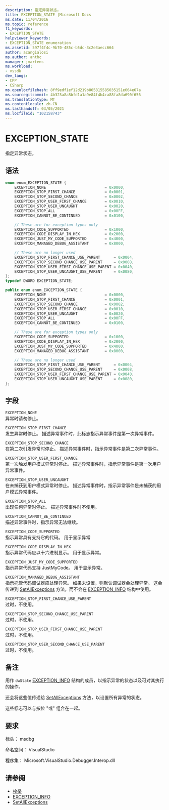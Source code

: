 ```yaml
---
description: 指定异常状态。
title: EXCEPTION_STATE |Microsoft Docs
ms.date: 11/04/2016
ms.topic: reference
f1_keywords:
- EXCEPTION_STATE
helpviewer_keywords:
- EXCEPTION_STATE enumeration
ms.assetid: 597f4f4c-9b70-485c-b5dc-3c2e3aecc664
author: acangialosi
ms.author: anthc
manager: jmartens
ms.workload:
- vssdk
dev_langs:
- CPP
- CSharp
ms.openlocfilehash: 8ff9edf1ef12d219b865815585035151e664e67a
ms.sourcegitcommit: 4b323a8a8bfd1a1a9e84f4b4ca88fa8da690f656
ms.translationtype: MT
ms.contentlocale: zh-CN
ms.lasthandoff: 03/05/2021
ms.locfileid: "102158743"
---
```

# <a name="exception_state"></a>EXCEPTION_STATE
指定异常状态。

## <a name="syntax"></a>语法

```cpp
enum enum_EXCEPTION_STATE {
    EXCEPTION_NONE                          = 0x0000,
    EXCEPTION_STOP_FIRST_CHANCE             = 0x0001,
    EXCEPTION_STOP_SECOND_CHANCE            = 0x0002,
    EXCEPTION_STOP_USER_FIRST_CHANCE        = 0x0010,
    EXCEPTION_STOP_USER_UNCAUGHT            = 0x0020,
    EXCEPTION_STOP_ALL                      = 0x00FF,
    EXCEPTION_CANNOT_BE_CONTINUED           = 0x0100,

    // These are for exception types only
    EXCEPTION_CODE_SUPPORTED                = 0x1000,
    EXCEPTION_CODE_DISPLAY_IN_HEX           = 0x2000,
    EXCEPTION_JUST_MY_CODE_SUPPORTED        = 0x4000,
    EXCEPTION_MANAGED_DEBUG_ASSISTANT       = 0x8000,

    // These are no longer used
    EXCEPTION_STOP_FIRST_CHANCE_USE_PARENT      = 0x0004,
    EXCEPTION_STOP_SECOND_CHANCE_USE_PARENT     = 0x0008,
    EXCEPTION_STOP_USER_FIRST_CHANCE_USE_PARENT = 0x0040,
    EXCEPTION_STOP_USER_UNCAUGHT_USE_PARENT     = 0x0080,
};
typedef DWORD EXCEPTION_STATE;
```

```csharp
public enum enum_EXCEPTION_STATE {
    EXCEPTION_NONE                          = 0x0000,
    EXCEPTION_STOP_FIRST_CHANCE             = 0x0001,
    EXCEPTION_STOP_SECOND_CHANCE            = 0x0002,
    EXCEPTION_STOP_USER_FIRST_CHANCE        = 0x0010,
    EXCEPTION_STOP_USER_UNCAUGHT            = 0x0020,
    EXCEPTION_STOP_ALL                      = 0x00FF,
    EXCEPTION_CANNOT_BE_CONTINUED           = 0x0100,

    // These are for exception types only
    EXCEPTION_CODE_SUPPORTED                = 0x1000,
    EXCEPTION_CODE_DISPLAY_IN_HEX           = 0x2000,
    EXCEPTION_JUST_MY_CODE_SUPPORTED        = 0x4000,
    EXCEPTION_MANAGED_DEBUG_ASSISTANT       = 0x8000,

    // These are no longer used
    EXCEPTION_STOP_FIRST_CHANCE_USE_PARENT      = 0x0004,
    EXCEPTION_STOP_SECOND_CHANCE_USE_PARENT     = 0x0008,
    EXCEPTION_STOP_USER_FIRST_CHANCE_USE_PARENT = 0x0040,
    EXCEPTION_STOP_USER_UNCAUGHT_USE_PARENT     = 0x0080,
};
```

## <a name="fields"></a>字段
`EXCEPTION_NONE`\
异常时请勿停止。

`EXCEPTION_STOP_FIRST_CHANCE`\
发生异常时停止。 描述异常事件时，此标志指示异常事件是第一次异常事件。

`EXCEPTION_STOP_SECOND_CHANCE`\
在第二次引发异常时停止。 描述异常事件时，指示异常事件是第二次异常事件。

`EXCEPTION_STOP_USER_FIRST_CHANCE`\
第一次触发用户模式异常时停止。 描述异常事件时，指示异常事件是第一次用户异常事件。

`EXCEPTION_STOP_USER_UNCAUGHT`\
在未捕获到用户模式异常时停止。 描述异常事件时，指示异常事件是未捕获的用户模式异常事件。

`EXCEPTION_STOP_ALL`\
出现任何异常时停止。 描述异常事件时不使用。

`EXCEPTION_CANNOT_BE_CONTINUED`\
描述异常事件时，指示异常无法继续。

`EXCEPTION_CODE_SUPPORTED`\
指示异常具有支持它的代码。 用于显示异常

`EXCEPTION_CODE_DISPLAY_IN_HEX`\
指示异常代码应以十六进制显示。 用于显示异常。

`EXCEPTION_JUST_MY_CODE_SUPPORTED`\
指示异常代码支持 JustMyCode。 用于显示异常。

`EXCEPTION_MANAGED_DEBUG_ASSISTANT`\
指示托管代码调试器应处理异常。 如果未设置，则默认调试器会处理异常。 这会传递到 [SetAllExceptions](../../../extensibility/debugger/reference/idebugengine3-setallexceptions.md) 方法，而不会在 [EXCEPTION_INFO](../../../extensibility/debugger/reference/exception-info.md) 结构中使用。

`EXCEPTION_STOP_FIRST_CHANCE_USE_PARENT`\
过时，不使用。

`EXCEPTION_STOP_SECOND_CHANCE_USE_PARENT`\
过时，不使用。

`EXCEPTION_STOP_USER_FIRST_CHANCE_USE_PARENT`\
过时，不使用。

`EXCEPTION_STOP_USER_SECOND_CHANCE_USE_PARENT`\
过时，不使用。

## <a name="remarks"></a>备注
用作 `dwState` [EXCEPTION_INFO](../../../extensibility/debugger/reference/exception-info.md) 结构的成员，以指示异常的状态以及可对其执行的操作。

还会将这些值传递给 [SetAllExceptions](../../../extensibility/debugger/reference/idebugengine3-setallexceptions.md) 方法，以设置所有异常的状态。

这些标志可以与按位 "或" 组合在一起。

## <a name="requirements"></a>要求
标头： msdbg

命名空间： VisualStudio

程序集： Microsoft.VisualStudio.Debugger.Interop.dll

## <a name="see-also"></a>请参阅
- [枚举](../../../extensibility/debugger/reference/enumerations-visual-studio-debugging.md)
- [EXCEPTION_INFO](../../../extensibility/debugger/reference/exception-info.md)
- [SetAllExceptions](../../../extensibility/debugger/reference/idebugengine3-setallexceptions.md)
